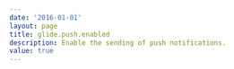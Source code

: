 ```yaml
---
date: '2016-01-01'
layout: page
title: glide.push.enabled
description: Enable the sending of push notifications.
value: true
---
```

